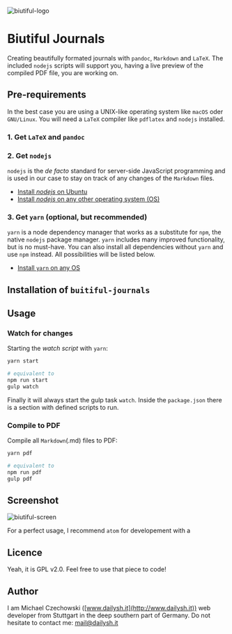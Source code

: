 ![biutiful-logo](https://user-images.githubusercontent.com/10194510/28043034-4b5b380c-65d0-11e7-9369-6834d71645d8.PNG)

# Biutiful Journals

Creating beautifully formated journals with `pandoc`, `Markdown` and `LaTeX`. The included `nodejs` scripts will support you, having a live preview of the compiled PDF file, you are working on.

## Pre-requirements

In the best case you are using a UNIX-like operating system like `macOS` oder `GNU/Linux`. You will need a `LaTeX` compiler like `pdflatex` and `nodejs` installed.

### 1. Get `LaTeX` and `pandoc`

### 2. Get `nodejs`

`nodejs` is the *de facto* standard for server-side JavaScript programming and is used in our case to stay on track of any changes of the `Markdown` files.

- [Install *nodejs* on Ubuntu](https://wiki.ubuntuusers.de/Node.js/)
- [Install *nodejs* on any other operating system (OS)](https://nodejs.org/en/download/package-manager/)

### 3. Get `yarn` (optional, but recommended)

`yarn` is a node dependency manager that works as a substitute for `npm`, the native `nodejs` package manager. `yarn` includes many improved functionality, but is no must-have. You can also install all dependencies without `yarn` and use `npm` instead. All possibilities will be listed below.

- [Install `yarn` on any OS](https://yarnpkg.com/lang/en/docs/install/)

## Installation of `buitiful-journals`



## Usage

### Watch for changes

Starting the *watch script* with `yarn`:

```bash
yarn start

# equivalent to
npm run start
gulp watch
```

Finally it will always start the gulp task `watch`. Inside the `package.json` there is a section with defined scripts to run.

### Compile to PDF

Compile all `Markdown`(.md) files to PDF:

```bash
yarn pdf

# equivalent to
npm run pdf
gulp pdf
```

## Screenshot

![biutiful-screen](https://user-images.githubusercontent.com/10194510/28043373-e6b95328-65d1-11e7-9c88-9b27f4196432.png)

For a perfect usage, I recommend `atom` for developement with a  

## Licence

Yeah, it is GPL v2.0. Feel free to use that piece to code!

## Author

I am Michael Czechowski ([www.dailysh.it](http://www.dailysh.it)) web developer from Stuttgart in the deep southern part of Germany. Do not hesitate to contact me: mail@dailysh.it
